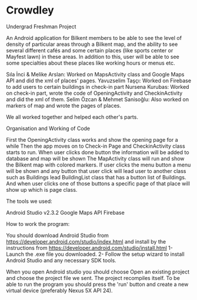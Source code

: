# Crowdley
 Undergrad Freshman Project 

An Android  application for Bilkent members to be able to see the level of density of particular areas through a Bilkent map, 
and the ability to see several different cafés and some certain places (like sports center or Mayfest lawn) in these areas. 
In addition to this, user will be able to see some specialties about these places like working hours or menus etc.
	

Sıla İnci & Melike Arslan: Worked on MapsActivity class and Google Maps API and did the xml of places' pages.
Yavuzselim Taşçı: Worked on Firebase to add users to certain buildings in check-in part
Nursena Kurubas: Worked on check-in part, wrote the code of OpeningActivity and CheckinActivity and did the xml of them.
Selim Özcan & Mehmet Sanisoğlu: Also worked on markers of map and wrote the pages of places.

We all worked together and helped each other's parts. 

Organisation and Working of Code

First the OpeningActivity class works and show the opening page for a while
Then the app moves on to Check-in Page and CheckinActivity class starts to run.
When user clicks done button the information will be added to database and map will be shown
The MapActivity class will run and show the Bilkent map with colored markers.
If user clicks the menu button a menu will be shown and any button that user click will lead user to another class
such as Buildings lead BuildingList class that has a button list of Buildings.
And when user clicks one of those buttons a specific page of that place will show up which is page class.


The tools we used:

Android Studio v2.3.2
Google Maps API
Firebase


How to work the program:

You should download Android Studio from https://developer.android.com/studio/index.html
and install by the instructions from https://developer.android.com/studio/install.html
    1- Launch the .exe file you downloaded.
    2- Follow the setup wizard to install Android Studio and any necessary SDK tools.

When you open Android studio you should choose Open an existing project and choose the project file
we sent. The project recompiles itself. To be able to run the program you should press the 'run' button and create a new virtual
device (preferably Nexus 5X API 24).
